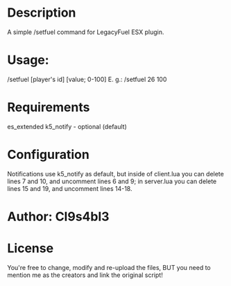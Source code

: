 
# Description

A simple /setfuel command for LegacyFuel ESX plugin.

# Usage:

/setfuel [player's id] [value; 0-100]
E. g.: /setfuel 26 100

# Requirements

es_extended
k5_notify - optional (default)

# Configuration

Notifications use k5_notify as default, but inside of client.lua you can delete lines 7 and 10, and uncomment lines 6 and 9; in server.lua you can delete lines 15 and 19, and uncomment lines 14-18.

# Author: Cl9s4bl3

# License

You're free to change, modify and re-upload the files, BUT you need to mention me as the creators and link the original script!
